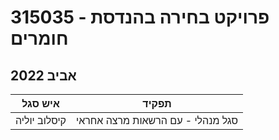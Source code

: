 # 315035 - פרויקט בחירה בהנדסת חומרים

## אביב 2022

| איש סגל | תפקיד |
| ---- | ---- |
| קיסלוב יוליה | סגל מנהלי - עם הרשאות מרצה אחראי |

